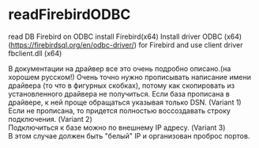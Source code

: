 # readFirebirdODBC
read DB Firebird on ODBC
install Firebird(x64)
Install driver ODBC (x64)(https://firebirdsql.org/en/odbc-driver/) for Firebird and use client driver fbclient.dll (x64)

В документации на драйвер все это очень подробно описано.(на хорошем русском!) 
Очень точно нужно прописывать написание имени драйвера (то что в фигурных скобках),
потому как скопировать из установленного драйвера не получиться. 
Если база прописана в драйвере, к ней проще обращаться указывая только DSN. (Variant 1) 
Если не прописана, то придется полностью воссоздавать строку подключения. (Variant 2)  
Подключиться к базе можно по внешнему IP адресу. (Variant 3)  
В этом случае должен быть "белый" IP и организован проброс портов.
